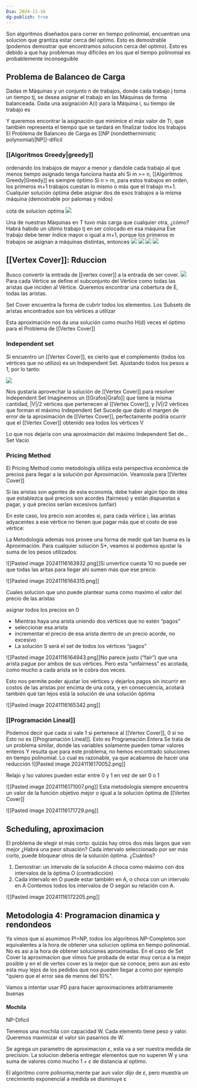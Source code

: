 ```yaml
---
Dia: 2024-11-16
dg-publish: true
---
```

Son algoritmos diseñados para correr en tiempo polinomial, encuentran una solucion que grantiza estar cerca del optimo. Esto es demostrable (podemos demostrar que encontramos solucion cerca del optimo).
Esto es debido a que hay problemas muy dificiles en los que el tiempo polinomial es probablemente inconseguible


## Problema de Balanceo de Carga 
Dadas m Máquinas y un conjunto n de trabajos, donde cada trabajo j toma un tiempo tj, se desea asignar el trabajo en las Máquinas de forma balanceada.
Dada una asignación A(i) para la Máquina i, su tiempo de trabajo es


Y queremos encontrar la asignación que minimice el máx valor de Ti, que también representa el tiempo que se tardará en finalizar todos los trabajos
El Problema de Balanceo de Carga es [[NP (nondetherministic polynomial)|NP]]-difícil
### [[Algoritmos Greedy|greedy]]
ordenando los trabajos de mayor a menor y dandole cada trabajo al que menos tiempo asignado tenga funciona hasta ahi 
Si m >= n, [[Algoritmos Greedy|Greedy]] es siempre óptimo
Si n > m, para estos trabajos en orden, los primeros m+1 trabajos cuestan lo mismo o más que el trabajo m+1. Cualquier solución óptima debe asignar dos de esos trabajos a la misma máquina (demostrable por palomas y nidos)

cota de solucion optima ![](https://lh7-rt.googleusercontent.com/slidesz/AGV_vUeJojid2iyqx4FwYUhMuhf8KMq6KvbrpbCgEA_euYHI0yQdhWL5gF7Y9LQV1ytQyFa4uv5QwPwBD7bkh09I6GUVRPMVKNKJWLZsk5KClnRk2mAuDWTiDZFlcrsa1QdQa3LVdUso-CpA4RIoBklKLc4eHjtqrl0=s2048?key=mdz1rszErP6Jo6syDALanw)

Una de nuestras Máquinas en T tuvo más carga que cualquier otra, ¿cómo?
Habrá habido un último trabajo tj en ser colocado en esa máquina
Ese trabajo debe tener índice mayor o igual a m+1, porque los primeros m trabajos se asignan a máquinas distintas, entonces
**![](https://lh7-rt.googleusercontent.com/slidesz/AGV_vUf-xXIpOnVUVOakN7E_lEcaLLA6tCpY0oHA0pNJ_O0BvLoJAtMMo6FraQXaOjp108_jFUUrN5XV-jMJu1rQUUOF8BndONuEUX63bNb4D9NZeCWsCcxe_hMhVYRkhGMDjSJPf-02NScVCYHJrpNnMGnRgDUfdkxu=s2048?key=mdz1rszErP6Jo6syDALanw)**
**![](https://lh7-rt.googleusercontent.com/slidesz/AGV_vUcF7xThz3s-sTgYUwuRoZfc4SxuYDVZQvvrTDihAI7o9OTHi2CqBHUC6ZZbC5NnrJ1lVCzTqCsX448OSI3y2Ln53g2bp0zQEK-bqXrqPzhRiMoPL1TaLBpRuKjvpXHyZ7Z86fE5kz7QPt9Ulngz56dtF1quXBH8=s2048?key=mdz1rszErP6Jo6syDALanw)**
**![](https://lh7-rt.googleusercontent.com/slidesz/AGV_vUdFRGoB5Glv5tVG5PYGiqUAevAeDqtXCC2w-Cje_3f98XWSPEQtMm90ELhqBl85-x_kWguzRCyAYu_LyNnjVqY4OoHvldR-d0ciy_VtOG59Vw9iQUslMi1P95AyDCZHXwGXcK0k5XwdHX7fuV3ARg394MSkb0o=s2048?key=mdz1rszErP6Jo6syDALanw)**
**![](https://lh7-rt.googleusercontent.com/slidesz/AGV_vUcZb2pIPW5efkKyKHsi1DkVGG8BCYve8_6SET6dT0JwBP9YEJluafYTxwNLfoQQeP8pMZdDv4o0KPFv1jtBscr3DFPV3PWArNEwkWvXFnddlXECbXbYlgggW_f2LKH9I4HpGARiAm7lzAIy9pYQe4nFF-6XTObM=s2048?key=mdz1rszErP6Jo6syDALanw)**


## [[Vertex Cover]]: Rduccion 

Busco convertir la entrada de [[vertex cover]] a la entrada de ser cover. 
**![](https://lh7-rt.googleusercontent.com/slidesz/AGV_vUcOt8Eir5zkiX9WYGzxmEycJQdffmb_6XvXBIHBnGB8m5TWOPDUkjXIOpecxjNdzNTa3R65xmRaOZoePqVAKKICzGfC0ICK2JocydlVfe8IA7ktfeShRfr2Te-pd8zY98iIwQ36auihZvl7L5j5T-p5D2VkQAu8=s2048?key=mdz1rszErP6Jo6syDALanw)**
Para cada Vértice se define el subconjunto del Vértice como todas las aristas que inciden al Vértice. Queremos encontrar una cobertura de E, todas las aristas.

Set Cover encuentra la forma de cubrir todos los elementos. Los Subsets de aristas encontrados son los vértices a utilizar

Esta aproximación nos da una solución como mucho H(d) veces el óptimo para el Problema de [[Vertex Cover]]

### Independent set

Si encuentro un [[Vertex Cover]], es cierto que el complemento (todos los vértices que no utilizo) es un Independent Set. Ajustando todos los pesos a 1, por lo tanto:

**![](https://lh7-rt.googleusercontent.com/slidesz/AGV_vUdgt1brThw0HiIfw47bAUfv28vOxfgf5i3gtJuF6JtVAfydNBFY2TRYLQJJbnRNld3imdV6awPiqz6Tmw6Wo_agpUx5PU1se2axTv9ibl4TEndW8cPk8l8AdYnQOZp1V3L0y9fs-54np4pdQpvm4yxeSLuM9RhW=s2048?key=mdz1rszErP6Jo6syDALanw)**

Nos gustaría aprovechar la solución de [[Vertex Cover]] para resolver Independent Set
Imaginemos un [[Grafos|Grafo]] que tiene la misma cantidad, |V|/2 vértices que pertenecen al [[Vertex Cover]], y |V|/2 vértices que forman el máximo Independent Set
Sucede que dado el margen de error de la aproximación de [[Vertex Cover]], perfectamente podría ocurrir que el [[Vertex Cover]] obtenido sea todos los vértices V

Lo que nos dejaría con una aproximación del máximo Independent Set de… Set Vacío

### Pricing Method

El Pricing Method como metodología utiliza esta perspectiva económica de precios para llegar a la solución por Aproximación. Veamosla para [[Vertex Cover]]

Si las aristas son agentes de esta economía, debe haber algún tipo de idea que establezca qué precios son acordes (fairness) y están dispuestas a pagar, y qué precios serían excesivos (unfair)

En este caso, los precio son acordes si, para cada vértice i, las aristas adyacentes a ese vértice no tienen que pagar más que el costo de ese vértice: 

La Metodología además nos provee una forma de medir qué tan buena es la Aproximación. Para cualquier solución S*, veamos si podemos ajustar la suma de los pesos utilizados:

![[Pasted image 20241116163932.png]]Si unvertice cuesta 10 no puede ser que todas las aritas para llegar ahi sumen mas que ese precio

![[Pasted image 20241116164315.png]]

Cuales solucion que uno puede plantear suma como maximo el valor del precio de las aristas

asignar todos los precios en 0 
- Mientras haya una arista uniendo dos vértices que no estén “pagos” 
- seleccionar esa arista 
- incrementar el precio de esa arista dentro de un precio acorde, no excesivo 
- La solución S será el set de todos los vértices “pagos"

![[Pasted image 20241116164943.png]]No parece justo (“fair”) que una arista pague por ambos de sus vértices. Pero esta “unfairness” es acotada, como mucho a cada arista se le cobra dos veces.


Esto nos permite poder ajustar los vértices y dejarlos pagos sin incurrir en costos de las aristas por encima de una cota, y en consecuencia, acotará también qué tan lejos está la solución de una solución óptima

![[Pasted image 20241116165342.png]]


### [[Programación Lineal]]

Podemos decir que cada xi vale 1 si pertenece al [[Vertex Cover]], 0 si no
Esto no es [[Programación Lineal]]. Esto es Programación Entera
Se trata de un problema similar, donde las variables solamente pueden tomar valores enteros
Y resulta que para este problema, no hemos encontrado soluciones en tiempo polinomial. Lo cual es razonable, ya que acabamos de hacer una reducción
![[Pasted image 20241116170052.png]]


Relajo y lso valores pueden estar entre 0 y 1 en vez de ser 0 o 1

![[Pasted image 20241116171007.png]]
Esta metodología siempre encuentra un valor de la función objetivo mejor o igual a la solución óptima de [[Vertex Cover]]


![[Pasted image 20241116171729.png]]


## Scheduling, aproximacion 

El problema de elegir el más corto: quizás hay otros dos más largos que van mejor ¿Habrá una peor situación?
Cada intervalo seleccionado por ser más corto, puede bloquear otros de la solución óptima. ¿Cuántos?
1. Demostrar: un intervalo de la solución A choca como máximo con dos intervalos de la óptima O (contradicción)
2. Cada intervalo en O puede estar también en A, o choca con un intervalo en A
Contemos todos los intervalos de O según su relación con A.

![[Pasted image 20241116172205.png]]


## Metodologia 4: Programacion dinamica y rendondeos

Ya vimos que si asumimos P!=NP, todos los algoritmos NP-Completos son equivalentes a la hora de obtener una solucion optima en tiempo polinomial. 
No es asi a la hora de obtener soluciones aproximadas. En el caso de Set Cover la aproximacion que vimos fue probada de estar muy cerca a la mejor posible y en el de vertex cover es la mejor que se conoce, pero aun asi esto esta muy lejos de los pedidos que nos pueden llegar a como por ejemplo "quiero que el error sea de menos del 10%".


Vamos a intentar usar PD para hacer aproximaciones arbitrariamente buenas

#### Mochila 
NP-Dificil

Tenemos una mochila con capacidad W. Cada elemento tiene peso y valor. Queremos maximizar el valor sin pasarnos de W. 

Se agrega un parametro de aproximacion $\varepsilon$, esta va a ser nuestra medida de precision. La solucion deberia entregar elementos que no superen W y una suma de valores como mucho $1+\varepsilon$ de distancia al optimo. 

El algoritmo corre polinomia,mente par aun valor dijo de $\varepsilon$, pero muestra un crecimiento exponencial a medida se disminuye ε